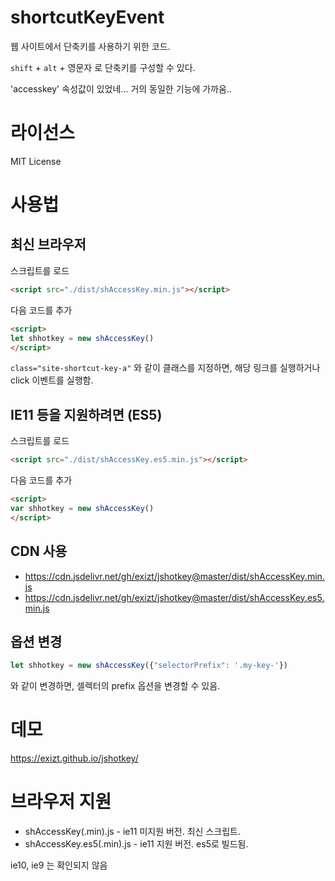 # shortcutKeyEvent
웹 사이트에서 단축키를 사용하기 위한 코드.

`shift` + `alt` + 영문자 로 단축키를 구성할 수 있다.

'accesskey' 속성값이 있었네... 거의 동일한 기능에 가까움..


# 라이선스

MIT License


# 사용법
## 최신 브라우저
스크립트를 로드
```html
<script src="./dist/shAccessKey.min.js"></script>
```

다음 코드를 추가
```html
<script>
let shhotkey = new shAccessKey()
</script>
```

`class="site-shortcut-key-a"` 와 같이 클래스를 지정하면, 해당 링크를 실행하거나 click 이벤트를 실행함.

## IE11 등을 지원하려면 (ES5)
스크립트를 로드
```html
<script src="./dist/shAccessKey.es5.min.js"></script>
```

다음 코드를 추가
```html
<script>
var shhotkey = new shAccessKey()
</script>
```

## CDN 사용
* https://cdn.jsdelivr.net/gh/exizt/jshotkey@master/dist/shAccessKey.min.js
* https://cdn.jsdelivr.net/gh/exizt/jshotkey@master/dist/shAccessKey.es5.min.js


## 옵션 변경
```js
let shhotkey = new shAccessKey({"selectorPrefix": '.my-key-'})
```
와 같이 변경하면, 셀렉터의 prefix 옵션을 변경할 수 있음.


# 데모

https://exizt.github.io/jshotkey/


# 브라우저 지원
* shAccessKey(.min).js - ie11 미지원 버전. 최신 스크립트.
* shAccessKey.es5(.min).js - ie11 지원 버전. es5로 빌드됨.

ie10, ie9 는 확인되지 않음